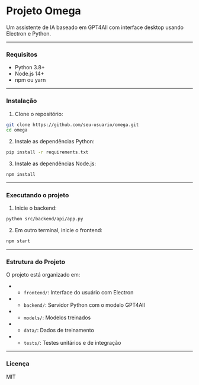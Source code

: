 # Projeto Omega

Um assistente de IA baseado em GPT4All com interface desktop usando Electron e Python.

---

### Requisitos

* Python 3.8+
* Node.js 14+
* npm ou yarn

---

### Instalação

1. Clone o repositório:
```bash
git clone https://github.com/seu-usuario/omega.git
cd omega
```

2. Instale as dependências Python:
```bash
pip install -r requirements.txt
```

3. Instale as dependências Node.js:
```bash
npm install
```
---

### Executando o projeto

1. Inicie o backend:
```bash
python src/backend/api/app.py
```

2. Em outro terminal, inicie o frontend:
```bash
npm start
```
---

### Estrutura do Projeto

O projeto está organizado em:
* - `frontend/`: Interface do usuário com Electron
* - `backend/`: Servidor Python com o modelo GPT4All
* - `models/`: Modelos treinados
* - `data/`: Dados de treinamento
* - `tests/`: Testes unitários e de integração
---

### Licença

MIT 